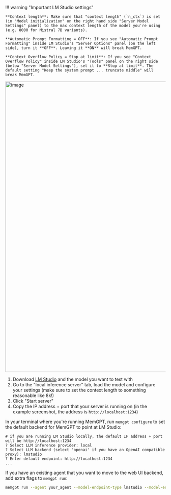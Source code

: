 !!! warning "Important LM Studio settings"

    **Context length**: Make sure that "context length" (`n_ctx`) is set (in "Model initialization" on the right hand side "Server Model Settings" panel) to the max context length of the model you're using (e.g. 8000 for Mistral 7B variants).

    **Automatic Prompt Formatting = OFF**: If you see "Automatic Prompt Formatting" inside LM Studio's "Server Options" panel (on the left side), turn it **OFF**. Leaving it **ON** will break MemGPT.

    **Context Overflow Policy = Stop at limit**: If you see "Context Overflow Policy" inside LM Studio's "Tools" panel on the right side (below "Server Model Settings"), set it to **Stop at limit**. The default setting "Keep the system prompt ... truncate middle" will break MemGPT.

<img width="911" alt="image" src="https://github.com/cpacker/MemGPT/assets/5475622/d499e82e-348c-4468-9ea6-fd15a13eb7fa">

1. Download [LM Studio](https://lmstudio.ai/) and the model you want to test with
2. Go to the "local inference server" tab, load the model and configure your settings (make sure to set the context length to something reasonable like 8k!)
3. Click "Start server"
4. Copy the IP address + port that your server is running on (in the example screenshot, the address is `http://localhost:1234`)

In your terminal where you're running MemGPT, run `memgpt configure` to set the default backend for MemGPT to point at LM Studio:
```
# if you are running LM Studio locally, the default IP address + port will be http://localhost:1234
? Select LLM inference provider: local
? Select LLM backend (select 'openai' if you have an OpenAI compatible proxy): lmstudio
? Enter default endpoint: http://localhost:1234
...
```

If you have an existing agent that you want to move to the web UI backend, add extra flags to `memgpt run`:
```sh
memgpt run --agent your_agent --model-endpoint-type lmstudio --model-endpoint http://localhost:1234
```
